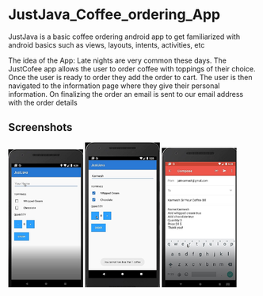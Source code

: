 # JustJava_Coffee_ordering_App

JustJava  is a basic coffee ordering android app to get familiarized with android basics such as views, layouts, intents, activities, etc

The idea of the App:
Late nights are very common these days. The JustCofee app allows the user to order coffee with toppings of their choice. Once the user is ready to order they add the order to cart. The user is then navigated to the information page where they give their personal information. On finalizing the order an email is sent to our email address with the order details 


Screenshots
-----------

<img width="30%" src="screenshots/1.jpg" />
<img width="30%" src="screenshots/2.jpg" />
<img width="30%" src="screenshots/3.jpg" />

